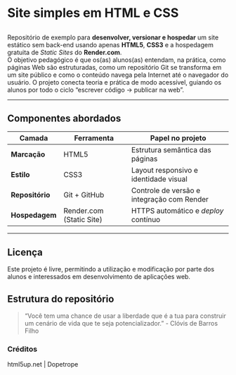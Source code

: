 # Site simples em HTML e CSS

## 

Repositório de exemplo para **desenvolver, versionar e hospedar** um site estático sem back-end usando apenas **HTML5**, **CSS3** e a hospedagem gratuita de *Static Sites* do **Render.com**.  
O objetivo pedagógico é que os(as) alunos(as) entendam, na prática, como páginas Web são estruturadas, como um repositório Git se transforma em um site público e como o conteúdo navega pela Internet até o navegador do usuário.
O projeto conecta teoria e prática de modo acessível, guiando os alunos por todo o ciclo “escrever código → publicar na web”. 

---

## Componentes abordados

| Camada   | Ferramenta              | Papel no projeto                                                 |
| -------- | ----------------------- | ---------------------------------------------------------------- |
| **Marcação**  | HTML5                  | Estrutura semântica das páginas                                  |
| **Estilo**  | CSS3                   | Layout responsivo e identidade visual                            |
| **Repositório** | Git + GitHub          | Controle de versão e integração com Render                       |
| **Hospedagem**  | Render.com (Static Site) | HTTPS automático e *deploy* contínuo                 |

---

## Licença

Este projeto é livre, permitindo a utilização e modificação por parte dos alunos e interessados em desenvolvimento de aplicações web.

## Estrutura do repositório

>“Você tem uma chance de usar a liberdade que é a tua para construir um cenário de vida que te seja potencializador.” - Clóvis de Barros Filho

### Créditos
<a src="html5up.net">html5up.net</a> | Dopetrope
